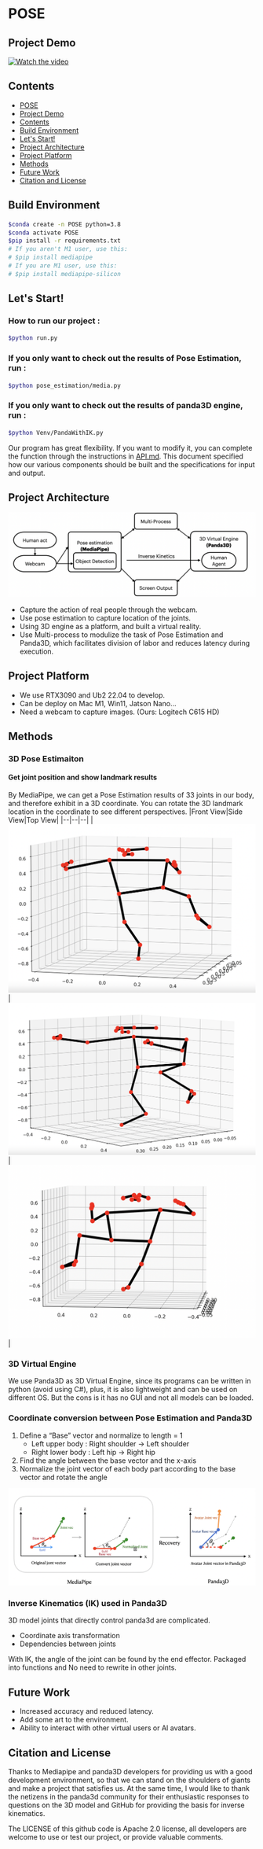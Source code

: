 # POSE

## Project Demo

[![Watch the video](https://img.youtube.com/vi/9W6oVa-Pm_I/maxresdefault.jpg
)](https://www.youtube.com/watch?v=9W6oVa-Pm_I)


## Contents

- [POSE](#pose)
- [Project Demo](#project-demo)
- [Contents](#contents)
- [Build Environment](#build-environment)
- [Let's Start!](#lets-start)
- [Project Architecture](#project-architecture)
- [Project Platform](#project-platform)
- [Methods](#methods)
- [Future Work](#future-work)
- [Citation and License](#citation-and-license)

## Build Environment

```bash
$conda create -n POSE python=3.8
$conda activate POSE
$pip install -r requirements.txt
# If you aren't M1 user, use this:
# $pip install mediapipe
# If you are M1 user, use this:
# $pip install mediapipe-silicon
```

## Let's Start!

### How to run our project :

```bash
$python run.py
```

### If you only want to check out the results of Pose Estimation, run :

```bash
$python pose_estimation/media.py
```

### If you only want to check out the results of panda3D engine, run :

```bash
$python Venv/PandaWithIK.py
```
Our program has great flexibility. If you want to modify it, you can complete the function through the instructions in [API.md](./API.md).  This document specified how our various components should be built and the specifications for input and output.
## Project Architecture

![image](./src/image/arc.png)

- Capture the action of real people through the webcam.
- Use pose estimation to capture location of the joints.
- Using 3D engine as a platform, and built a virtual reality.
- Use Multi-process to modulize the task of Pose Estimation and Panda3D, which facilitates division of labor and reduces latency during execution.

## Project Platform
- We use  RTX3090 and Ub2 22.04 to develop.
- Can be deploy on Mac M1, Win11, Jatson Nano...
- Need a webcam to capture images. (Ours: Logitech C615 HD)

## Methods
### 3D Pose Estimaiton
#### Get joint position and show landmark results
By MediaPipe, we can get a Pose Estimation results of 33 joints in our body, and therefore exhibit in a 3D coordinate.
You can rotate the 3D landmark location in the coordinate to see different perspectives.
|Front View|Side View|Top View|
|--|--|--|
|![image](./src/image/front.png)|![image](./src/image/side.png)|![image](./src/image/opposite.png)|
### 3D Virtual Engine
We use Panda3D as 3D Virtual Engine, since its programs can be written in python (avoid using C#), plus, it is also lightweight and can be used on different OS. But the cons is it has no GUI and not all models can be loaded.

### Coordinate conversion between Pose Estimation and Panda3D
1. Define a “Base” vector and normalize to length = 1
    - Left upper body : Right shoulder → Left shoulder
    - Right lower body :  Left hip → Right hip
2. Find the angle between the base vector and the x-axis
3. Normalize the joint vector of each body part according to the base vector and rotate the angle

![image](./src/image/math.png)

### Inverse Kinematics (IK) used in Panda3D
3D model joints that directly control panda3d are complicated.
- Coordinate axis transformation
- Dependencies between joints

With IK, the angle of the joint can be found by the end effector.
Packaged into functions and No need to rewrite in other joints.

## Future Work
- Increased accuracy and reduced latency.
- Add some art to the environment.
- Ability to interact with other virtual users or AI avatars.

## Citation and License

Thanks to Mediapipe and panda3D developers for providing us with a good development environment, so that we can stand on the shoulders of giants and make a project that satisfies us. At the same time, I would like to thank the netizens in the panda3d community for their enthusiastic responses to questions on the 3D model and GitHub for providing the basis for inverse kinematics.

The LICENSE of this github code is Apache 2.0 license, all developers are welcome to use or test our project, or provide valuable comments.
